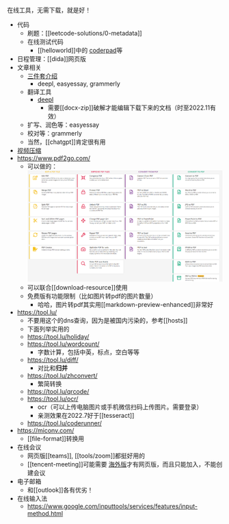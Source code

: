 在线工具，无需下载，就是好！
- 代码
  - 刷题：[[leetcode-solutions/0-metadata]]
  - 在线测试代码
    - [[helloworld]]中的 [coderpad](https://app.coderpad.io/sandbox)等
- 日程管理：[[dida]]网页版
- 文章相关
  - [三件套介绍](https://www.bilibili.com/video/BV17e4y1J7hi/?is_story_h5=false&p=1&share_from=ugc&share_medium=android&share_plat=android&share_session_id=b4d31482-9f69-4bcb-953b-77d06a68cade&share_source=WEIXIN&share_tag=s_i&timestamp=1669998588&unique_k=CfxDu9U)
    - deepl, easyessay, grammerly
  - 翻译工具
    - [deepl](https://www.deepl.com/translator)
      - 需要[[docx-zip]]破解才能编辑下载下来的文档（时至2022.11有效）
  - 扩写、润色等：easyessay
  - 校对等：grammerly
  - 当然，[[chatgpt]]肯定很有用
- [视频压缩](https://compress-video-online.com/zh)
- https://www.pdf2go.com/
  - 可以做的：![](pdf2go.png)
  - 可以联合[[download-resource]]使用
  - 免费版有功能限制（比如图片转pdf的图片数量）
    - 哈哈，图片转pdf其实用[[markdown-preview-enhanced]]非常好
- https://tool.lu/
  - 不要用这个的dns查询，因为是被国内污染的，参考[[hosts]]
  - 下面列举实用的
  - https://tool.lu/holiday/
  - https://tool.lu/wordcount/
    - 字数计算，包括中英，标点，空白等等
  - https://tool.lu/diff/
    - 对比和**归并**
  - https://tool.lu/zhconvert/
    - 繁简转换
  - https://tool.lu/qrcode/
  - https://tool.lu/ocr/
    - ocr（可以上传电脑图片或手机微信扫码上传图片。需要登录）
    - 亲测效果在2022.7好于[[tesseract]]
  - https://tool.lu/coderunner/
- https://miconv.com/
  - [[file-format]]转换用
- 在线会议
  - 网页版[[teams]], [[tools/zoom]]都挺好用的
  - [[tencent-meeting]]可能需要 [海外版](https://voovmeeting.com/)才有网页版，而且只能加入，不能创建会议
- 电子邮箱
  - 和[[outlook]]各有优劣！
- 在线输入法
  - https://www.google.com/inputtools/services/features/input-method.html